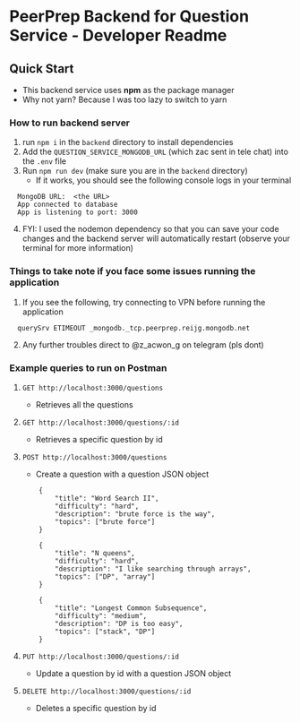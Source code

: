 # PeerPrep Backend for Question Service - Developer Readme 

## Quick Start

- This backend service uses <b>npm</b> as the package manager
- Why not yarn? Because I was too lazy to switch to yarn

### How to run backend server

1. run `npm i` in the `backend` directory to install dependencies
2. Add the `QUESTION_SERVICE_MONGODB_URL` (which zac sent in tele chat) into the `.env` file
3. Run `npm run dev` (make sure you are in the `backend` directory)
    - If it works, you should see the following console logs in your terminal
  ```
    MongoDB URL:  <the URL>
    App connected to database
    App is listening to port: 3000
  ```
4. FYI: I used the nodemon dependency so that you can save your code changes and the backend server will automatically restart (observe your terminal for more information)

### Things to take note if you face some issues running the application

1. If you see the following, try connecting to VPN before running the application
  ```
    querySrv ETIMEOUT _mongodb._tcp.peerprep.reijg.mongodb.net
  ```
2. Any further troubles direct to @z_acwon_g on telegram (pls dont)

### Example queries to run on Postman

1. `GET http://localhost:3000/questions`
    - Retrieves all the questions

2. `GET http://localhost:3000/questions/:id`
    - Retrieves a specific question by id

3. `POST http://localhost:3000/questions`
    - Create a question with a question JSON object
    ```
        {
            "title": "Word Search II",
            "difficulty": "hard",
            "description": "brute force is the way",
            "topics": ["brute force"]
        }
        
        {
            "title": "N queens",
            "difficulty": "hard",
            "description": "I like searching through arrays",
            "topics": ["DP", "array"]
        }
            
        {
            "title": "Longest Common Subsequence",
            "difficulty": "medium",
            "description": "DP is too easy",
            "topics": ["stack", "DP"]
        }
    ```

4. `PUT http://localhost:3000/questions/:id`
    - Update a question by id with a question JSON object

5. `DELETE http://localhost:3000/questions/:id`
    - Deletes a specific question by id
